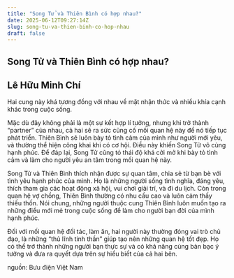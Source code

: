 ```yaml
---
title: "Song Tử và Thiên Bình có hợp nhau?"
date: 2025-06-12T09:27:14Z
slug: song-tu-va-thien-binh-co-hop-nhau
draft: false
---
```


## Song Tử và Thiên Bình có hợp nhau?

## Lê Hữu Minh Chí

Hai cung này khá tương đồng với nhau về mặt nhận thức và nhiều khía cạnh khác trong cuộc sống.



​Mặc dù  đây không phải là một sự kết hợp lí tưởng, nhưng khi trở thành “partner”  của nhau, cả hai sẽ ra sức củng cố mối quan hệ này để nó tiếp tục phát  triển. Thiên Bình sẽ luôn bày tỏ tình cảm của mình như người mới yêu, và  thường thể hiện công khai khi có cơ hội. Điều này khiến Song Tử vô cùng  hạnh phúc. Để đáp lại, Song Tử cũng tỏ thái độ khá cởi mở khi bày tỏ  tình cảm và làm cho người yêu an tâm trong mối quan hệ này.

Song  Tử và Thiên Bình thích nhận được sự quan tâm, chia sẻ từ bạn bè với  tình yêu hạnh phúc của mình. Họ là những người sống tình nghĩa, đáng  yêu, thích tham gia các hoạt động xã hội, vui chơi giải trí, và đi du  lịch. Còn trong quan hệ vợ chồng, Thiên Bình thường có nhu cầu cao và  luôn cảm thấy thiếu thốn. Nói chung, những người thuộc cung Thiên Bình  luôn muốn tạo ra những điều mới mẻ trong cuộc sống để làm cho người bạn  đời của mình hạnh phúc.

Đối với mối quan hệ đối tác,  làm ăn, hai người này thường đóng vai trò chủ đạo, là những “thủ lĩnh  tinh thần” giúp tạo nên những quan hệ tốt đẹp. Họ có thể trở thành những  người bạn thực sự và có khả năng cùng bàn bạc ý tưởng và đưa ra quyết  dựa trên sự hiểu biết của cả hai bên.

nguồn: Bưu điện Việt Nam
​